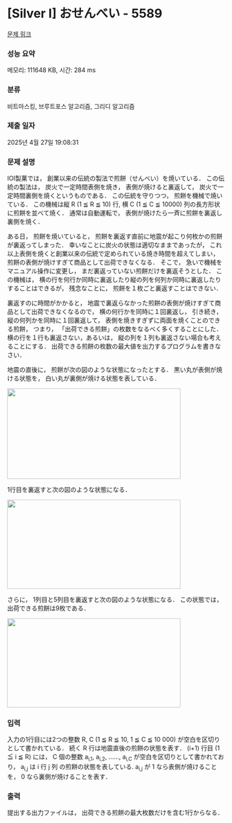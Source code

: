 # [Silver I] おせんべい - 5589 

[문제 링크](https://www.acmicpc.net/problem/5589) 

### 성능 요약

메모리: 111648 KB, 시간: 284 ms

### 분류

비트마스킹, 브루트포스 알고리즘, 그리디 알고리즘

### 제출 일자

2025년 4월 27일 19:08:31

### 문제 설명

<p>IOI製菓では， 創業以来の伝統の製法で煎餅（せんべい）を焼いている． この伝統の製法は， 炭火で一定時間表側を焼き， 表側が焼けると裏返して， 炭火で一定時間裏側を焼くというものである． この伝統を守りつつ， 煎餅を機械で焼いている． この機械は縦 R (1 ≦ R ≦ 10) 行, 横 C (1 ≦ C ≦ 10000) 列の長方形状に煎餅を並べて焼く． 通常は自動運転で， 表側が焼けたら一斉に煎餅を裏返し裏側を焼く．</p>

<p>ある日， 煎餅を焼いていると， 煎餅を裏返す直前に地震が起こり何枚かの煎餅が裏返ってしまった． 幸いなことに炭火の状態は適切なままであったが， これ以上表側を焼くと創業以来の伝統で定められている焼き時間を超えてしまい， 煎餅の表側が焼けすぎて商品として出荷できなくなる． そこで， 急いで機械をマニュアル操作に変更し， まだ裏返っていない煎餅だけを裏返そうとした． この機械は， 横の行を何行か同時に裏返したり縦の列を何列か同時に裏返したりすることはできるが， 残念なことに， 煎餅を１枚ごと裏返すことはできない．</p>

<p>裏返すのに時間がかかると， 地震で裏返らなかった煎餅の表側が焼けすぎて商品として出荷できなくなるので， 横の何行かを同時に１回裏返し， 引き続き， 縦の何列かを同時に１回裏返して， 表側を焼きすぎずに両面を焼くことのできる煎餅， つまり， 「出荷できる煎餅」の枚数をなるべく多くすることにした． 横の行を１行も裏返さない，あるいは， 縦の列を１列も裏返さない場合も考えることにする． 出荷できる煎餅の枚数の最大値を出力するプログラムを書きなさい．</p>

<p>地震の直後に， 煎餅が次の図のような状態になったとする． 黒い丸が表側が焼ける状態を， 白い丸が裏側が焼ける状態を表している． </p>

<p><img alt="" src="https://onlinejudgeimages.s3-ap-northeast-1.amazonaws.com/problem/5589/1.png" style="height:209px; width:400px"></p>

<p>1行目を裏返すと次の図のような状態になる． </p>

<p><img alt="" src="https://onlinejudgeimages.s3-ap-northeast-1.amazonaws.com/problem/5589/2.png" style="height:206px; width:400px"></p>

<p>さらに， 1列目と5列目を裏返すと次の図のような状態になる． この状態では， 出荷できる煎餅は9枚である． </p>

<p><img alt="" src="https://onlinejudgeimages.s3-ap-northeast-1.amazonaws.com/problem/5589/3.png" style="height:206px; width:400px"></p>

### 입력 

 <p>入力の1行目には2つの整数 R, C (1 ≦ R ≦ 10, 1 ≦ C ≦ 10 000) が空白を区切りとして書かれている． 続く R 行は地震直後の煎餅の状態を表す． (i+1) 行目 (1 ≦ i ≦ R) には， C 個の整数 a<sub>i,1</sub>, a<sub>i,2</sub>, ……, a<sub>i,C</sub> が空白を区切りとして書かれており， a<sub>i,j</sub> は i 行 j 列 の煎餅の状態を表している. a<sub>i,j</sub> が 1 なら表側が焼けることを， 0 なら裏側が焼けることを表す．</p>

### 출력 

 <p>提出する出力ファイルは， 出荷できる煎餅の最大枚数だけを含む1行からなる．</p>

